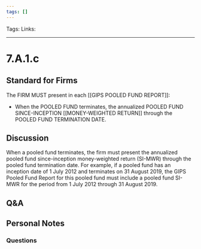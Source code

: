 ```yaml
---
tags: []
---
```

Tags:
Links: 
___
# 7.A.1.c
## Standard for Firms
The FIRM MUST present in each [[GIPS POOLED FUND REPORT]]:
- When the POOLED FUND terminates, the annualized POOLED FUND SINCE-INCEPTION [[MONEY-WEIGHTED RETURN]] through the POOLED FUND TERMINATION DATE.
## Discussion
When a pooled fund terminates, the firm must present the annualized pooled fund since-inception money-weighted return (SI-MWR) through the pooled fund termination date. For example, if a pooled fund has an inception date of 1 July 2012 and terminates on 31 August 2019, the GIPS Pooled Fund Report for this pooled fund must include a pooled fund SI-MWR for the period from 1 July 2012 through 31 August 2019.
## Q&A

## Personal Notes

### Questions
